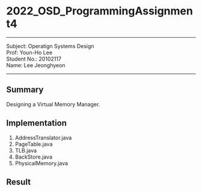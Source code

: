 # 2022_OSD_ProgrammingAssignment4
***
Subject: Operatign Systems Design  
Prof: Youn-Ho Lee    
Student No.: 20102117  
Name: Lee Jeonghyeon    
***
## Summary
Designing a Virtual Memory Manager.

## Implementation
1. AddressTranslator.java
2. PageTable.java
3. TLB.java
4. BackStore.java
5. PhysicalMemory.java

## Result